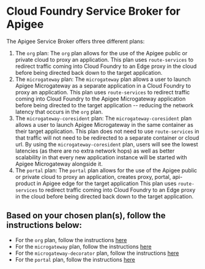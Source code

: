 # Cloud Foundry Service Broker for Apigee

The Apigee Service Broker offers three different plans:
1. The `org` plan: The `org` plan allows for the use of the Apigee public or private cloud to proxy an application.
This plan uses `route-services` to redirect traffic coming into Cloud Foundry to an Edge proxy in the cloud before being directed back down to the target application.
2. The `microgateway` plan: The `microgateway` plan allows a user to launch Apigee Microgateway as a separate application in a Cloud Foundry to proxy an application.
This plan uses `route-services` to redirect traffic coming into Cloud Foundry to the Apigee Microgateway application before being directed to the target application -- reducing the network latency that occurs in the `org` plan.
3. The `microgateway-coresident` plan: The `microgateway-coresident` plan allows a user to launch Apigee Microgateway in the same container as their target application.
This plan does not need to use `route-services` in that traffic will not need to be redirected to a separate container or cloud url. By using the `microgateway-coresident` plan, users will see the lowest latencies (as there are no extra network hops) as well as better scalability in that every new application instance will be started with Apigee Microgateway alongside it.
4. The `portal` plan: The `portal` plan allows for the use of the Apigee public or private cloud to proxy an application, creates proxy, portal, api-product in Apigee edge for the target application
This plan uses `route-services` to redirect traffic coming into Cloud Foundry to an Edge proxy in the cloud before being directed back down to the target application.

## Based on your chosen plan(s), follow the instructions below:

  * For the `org` plan, follow the instructions [here](../docs/setup-org.md)
  * For the `microgateway` plan, follow the instructions [here](../docs/setup-microgateway.md)
  * For the `microgateway-decorator` plan, follow the instructions [here](../docs/setup-microgateway-coresident.md)
  * For the `portal` plan, follow the instructions [here](../docs/setup-portal.md)
